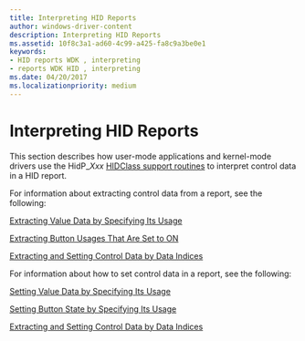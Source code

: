 ```yaml
---
title: Interpreting HID Reports
author: windows-driver-content
description: Interpreting HID Reports
ms.assetid: 10f8c3a1-ad60-4c99-a425-fa8c9a3be0e1
keywords:
- HID reports WDK , interpreting
- reports WDK HID , interpreting
ms.date: 04/20/2017
ms.localizationpriority: medium
---
```


# Interpreting HID Reports





This section describes how user-mode applications and kernel-mode drivers use the HidP\_*Xxx* [HIDClass support routines](https://msdn.microsoft.com/library/windows/hardware/ff538865) to interpret control data in a HID report.

For information about extracting control data from a report, see the following:

[Extracting Value Data by Specifying Its Usage](extracting-value-data-by-specifying-its-usage.md)

[Extracting Button Usages That Are Set to ON](extracting-button-usages-that-are-set-to-on.md)

[Extracting and Setting Control Data by Data Indices](extracting-and-setting-control-data-by-data-indices.md)

For information about how to set control data in a report, see the following:

[Setting Value Data by Specifying Its Usage](setting-value-data-by-specifying-its-usage.md)

[Setting Button State by Specifying Its Usage](setting-button-state-by-specifying-its-usage.md)

[Extracting and Setting Control Data by Data Indices](extracting-and-setting-control-data-by-data-indices.md)

 

 




